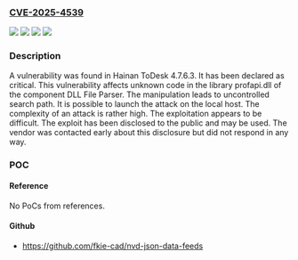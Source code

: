 ### [CVE-2025-4539](https://cve.mitre.org/cgi-bin/cvename.cgi?name=CVE-2025-4539)
![](https://img.shields.io/static/v1?label=Product&message=ToDesk&color=blue)
![](https://img.shields.io/static/v1?label=Version&message=%3D%204.7.6.3%20&color=brighgreen)
![](https://img.shields.io/static/v1?label=Vulnerability&message=Uncontrolled%20Search%20Path&color=brighgreen)
![](https://img.shields.io/static/v1?label=Vulnerability&message=Untrusted%20Search%20Path&color=brighgreen)

### Description

A vulnerability was found in Hainan ToDesk 4.7.6.3. It has been declared as critical. This vulnerability affects unknown code in the library profapi.dll of the component DLL File Parser. The manipulation leads to uncontrolled search path. It is possible to launch the attack on the local host. The complexity of an attack is rather high. The exploitation appears to be difficult. The exploit has been disclosed to the public and may be used. The vendor was contacted early about this disclosure but did not respond in any way.

### POC

#### Reference
No PoCs from references.

#### Github
- https://github.com/fkie-cad/nvd-json-data-feeds

